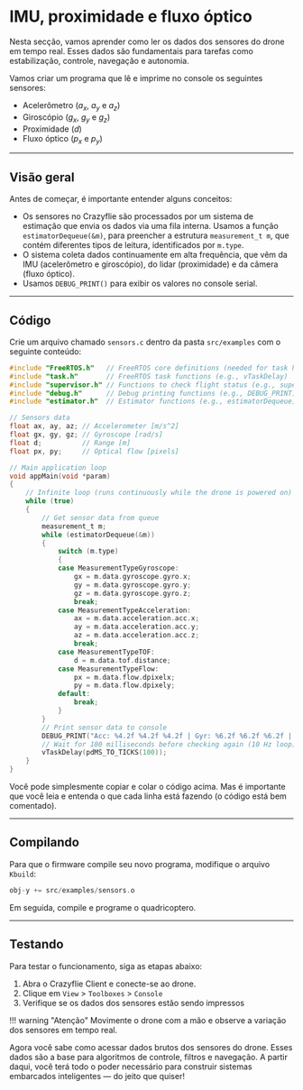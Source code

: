# IMU, proximidade e fluxo óptico

Nesta secção, vamos aprender como ler os dados dos sensores do drone em tempo real. Esses dados são fundamentais para tarefas como estabilização, controle, navegação e autonomia.

Vamos criar um programa que lê e imprime no console os seguintes sensores:

- Acelerômetro ($a_x$, $a_y$ e $a_z$)
- Giroscópio ($g_x$, $g_y$ e $g_z$)
- Proximidade ($d$)
- Fluxo óptico ($p_x$ e $p_y$)

---

## Visão geral

Antes de começar, é importante entender alguns conceitos:

- Os sensores no Crazyflie são processados por um sistema de estimação que envia os dados via uma fila interna. Usamos a função `estimatorDequeue(&m)`, para preencher a estrutura `measurement_t m`, que contém diferentes tipos de leitura, identificados por `m.type`.
- O sistema coleta dados continuamente em alta frequência, que vêm da IMU (acelerômetro e giroscópio), do lidar (proximidade) e da câmera (fluxo óptico).
- Usamos `DEBUG_PRINT()` para exibir os valores no console serial.

---

## Código

Crie um arquivo chamado `sensors.c` dentro da pasta `src/examples` com o seguinte conteúdo:

```c title="sensors.c"
#include "FreeRTOS.h"   // FreeRTOS core definitions (needed for task handling and timing)
#include "task.h"       // FreeRTOS task functions (e.g., vTaskDelay)
#include "supervisor.h" // Functions to check flight status (e.g., supervisorIsArmed)
#include "debug.h"      // Debug printing functions (e.g., DEBUG_PRINT)
#include "estimator.h"  // Estimator functions (e.g., estimatorDequeue)

// Sensors data
float ax, ay, az; // Accelerometer [m/s^2]
float gx, gy, gz; // Gyroscope [rad/s]
float d;          // Range [m]
float px, py;     // Optical flow [pixels]

// Main application loop
void appMain(void *param)
{
    // Infinite loop (runs continuously while the drone is powered on)
    while (true)
    {
        // Get sensor data from queue
        measurement_t m;
        while (estimatorDequeue(&m))
        {
            switch (m.type)
            {
            case MeasurementTypeGyroscope:
                gx = m.data.gyroscope.gyro.x;
                gy = m.data.gyroscope.gyro.y;
                gz = m.data.gyroscope.gyro.z;
                break;
            case MeasurementTypeAcceleration:
                ax = m.data.acceleration.acc.x;
                ay = m.data.acceleration.acc.y;
                az = m.data.acceleration.acc.z;
                break;
            case MeasurementTypeTOF:
                d = m.data.tof.distance;
            case MeasurementTypeFlow:
                px = m.data.flow.dpixelx;
                py = m.data.flow.dpixely;
            default:
                break;
            }
        }
        // Print sensor data to console
        DEBUG_PRINT("Acc: %4.2f %4.2f %4.2f | Gyr: %6.2f %6.2f %6.2f | Dis: %4.2f | Flow: %2.0f %2.0f %6.4f\n",(double)ax,(double)ay,(double)az,(double)gx,(double)gy,(double)gz,(double)d,(double)px,(double)py);
        // Wait for 100 milliseconds before checking again (10 Hz loop)
        vTaskDelay(pdMS_TO_TICKS(100));
    }
}
```

Você pode simplesmente copiar e colar o código acima. Mas é importante que você leia e entenda o que cada linha está fazendo (o código está bem comentado).

---

## Compilando

Para que o firmware compile seu novo programa, modifique o arquivo `Kbuild`:

```c title="Kbuild"
obj-y += src/examples/sensors.o
```

Em seguida, compile e programe o quadricoptero.

---

## Testando

Para testar o funcionamento, siga as etapas abaixo:

1. Abra o Crazyflie Client e conecte-se ao drone.
2. Clique em `View` > `Toolboxes` > `Console`
3. Verifique se os dados dos sensores estão sendo impressos

!!! warning "Atenção"
    Movimente o drone com a mão e observe a variação dos sensores em tempo real.

Agora você sabe como acessar dados brutos dos sensores do drone. Esses dados são a base para algoritmos de controle, filtros e navegação. A partir daqui, você terá todo o poder necessário para construir sistemas embarcados inteligentes — do jeito que quiser!
